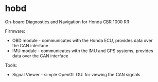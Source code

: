 # hobd

On-board Diagnostics and Navigation for Honda CBR 1000 RR

Firmware:
  - OBD module - communicates with the Honda ECU, provides data over the CAN interface
  - IMU module - communicates with the IMU and GPS systems, provides data over the CAN interface

Tools:
  - Signal Viewer - simple OpenGL GUI for viewing the CAN signals

